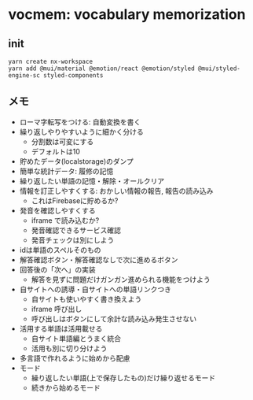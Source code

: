 # vocmem: vocabulary memorization

## init
```shell
yarn create nx-workspace
yarn add @mui/material @emotion/react @emotion/styled @mui/styled-engine-sc styled-components
```

## メモ
- ローマ字転写をつける: 自動変換を書く
- 繰り返しやりやすいように細かく分ける
    - 分割数は可変にする
    - デフォルトは10
- 貯めたデータ(localstorage)のダンプ
- 簡単な統計データ: 履修の記憶
- 繰り返したい単語の記憶・解除・オールクリア
- 情報を訂正しやすくする: おかしい情報の報告, 報告の読み込み
    - これはFirebaseに貯めるか?
- 発音を確認しやすくする
    - iframe で読み込むか?
    - 発音確認できるサービス確認
    - 発音チェックは別にしよう
- idは単語のスペルそのもの
- 解答確認ボタン・解答確認なしで次に進めるボタン
- 回答後の「次へ」の実装
    - 解答を見ずに問題だけガンガン進められる機能をつけよう
- 自サイトへの誘導・自サイトへの単語リンクつき
    - 自サイトも使いやすく書き換えよう
    - iframe 呼び出し
    - 呼び出しはボタンにして余計な読み込み発生させない
- 活用する単語は活用載せる
    - 自サイト単語編とうまく統合
    - 活用も別に切り分けよう
- 多言語で作れるように始めから配慮
- モード
    - 繰り返したい単語(上で保存したもの)だけ繰り返せるモード
    - 続きから始めるモード
